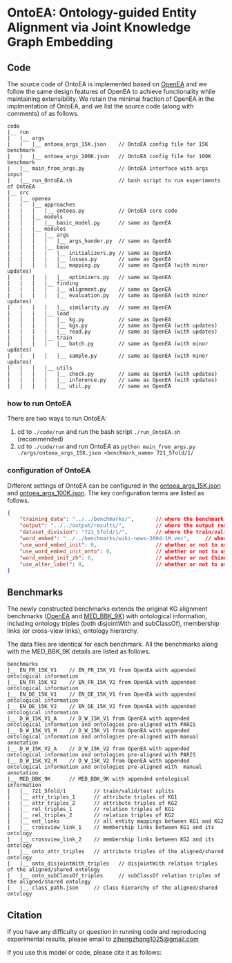 # OntoEA: Ontology-guided Entity Alignment via Joint Knowledge Graph Embedding

## Code

The source code of OntoEA is implemented based on [OpenEA](https://github.com/nju-websoft/OpenEA) and we follow the same design features of OpenEA to achieve functionality while maintaining extensibility. We retain the minimal fraction of OpenEA in the implmentation of OntoEA, and we list the source code (along with comments) of as follows.

```
code
|__ run
|   |__ args
|   |   |__ ontoea_args_15K.json    // OntoEA config file for 15K benchmark
|   |   |__ ontoea_args_100K.json   // OntoEA config file for 100K benchmark
|   |__ main_from_args.py           // OntoEA interface with args input
|   |__ run_OntoEA.sh               // bash script to run experiments of OntoEA
|__ src
|   |__ openea
|   |   |__ approaches
|   |   |   |__ ontoea.py           // OntoEA core code
|   |   |__ models
|   |   |   |__ basic_model.py      // same as OpenEA
|   |   |__ modules
|   |   |   |__ args
|   |   |   |   |__ args_hander.py  // same as OpenEA
|   |   |   |__ base
|   |   |   |   |__ initializers.py // same as OpenEA
|   |   |   |   |__ losses.py       // same as OpenEA
|   |   |   |   |__ mapping.py      // same as OpenEA (with minor updates)
|   |   |   |   |__ optimizers.py   // same as OpenEA
|   |   |   |__ finding
|   |   |   |   |__ alignment.py    // same as OpenEA
|   |   |   |   |__ evaluation.py   // same as OpenEA (with minor updates)
|   |   |   |   |__ similarity.py   // same as OpenEA
|   |   |   |__ load
|   |   |   |   |__ kg.py           // same as OpenEA
|   |   |   |   |__ kgs.py          // same as OpenEA (with updates)
|   |   |   |   |__ read.py         // same as OpenEA (with updates)
|   |   |   |__ train
|   |   |   |   |__ batch.py        // same as OpenEA (with minor updates)
|   |   |   |   |__ sample.py       // same as OpenEA (with minor updates)
|   |   |   |__ utils
|   |   |   |   |__ check.py        // same as OpenEA (with updates)
|   |   |   |   |__ inference.py    // same as OpenEA (with updates)
|   |   |   |   |__ util.py         // same as OpenEA
```

### how to run OntoEA

There are two ways to run OntoEA:
1. cd to ```./code/run``` and run the bash script ```./run_OntoEA.sh``` (recommended)
2. cd to ```./code/run``` and run OntoEA as ```python main_from_args.py ./args/ontoea_args_15K.json <benchmark_name> 721_5fold/1/```

### configuration of OntoEA

Different settings of OntoEA can be configured in the [ontoea_args_15K.json](code/run/args/ontoea_args_15K.json) and [ontoea_args_100K.json](code/run/args/ontoea_args_100K.json). The key configuration terms are listed as follows.

```json
{
    "training_data": "../../benchmarks/",       // where the benchmark is
    "output": "../../output/results/",          // where the output results go
    "dataset_division": "721_5fold/1/",         // where the train/valid/test splits are
	"word_embed": "../../benchmarks/wiki-news-300d-1M.vec",     // where the word embeddings are
	"use_word_embed_init": 0,                   // whether or not to use word embeddings in OntoEA (i.e., 1 == OntoEA w/ SI; 0 == OntoEA w/o SI)
	"use_word_embed_init_onto": 0,              // whether or not to use word embeddings in OntoEA (i.e., 1 == OntoEA w/ SI; 0 == OntoEA w/o SI)
	"word_embed_init_zh": 0,                    // whether or not Chinese word embeddings (only for MED_BBK_9K)
	"use_alter_label": 0,                       // whether or not to use alternative labels for entity names (only for D_W benchmarks)
}
```

## Benchmarks

The newly constructed benchmarks extends the original KG alignment benchmarks ([OpenEA](https://github.com/nju-websoft/OpenEA) and [MED_BBK_9K](https://github.com/ZihengZZH/industry-eval-EA)) with ontological information, including ontology triples (both disjointWith and subClassOf), membership links (or cross-view links), ontology hierarchy.

The data files are identical for each benchmark. All the benchmarks along with the MED_BBK_9K details are listed as follows.

```
benchmarks
|__ EN_FR_15K_V1    // EN_FR_15K_V1 from OpenEA with appended ontological information
|__ EN_FR_15K_V2    // EN_FR_15K_V2 from OpenEA with appended ontological information
|__ EN_DE_15K_V1    // EN_DE_15K_V1 from OpenEA with appended ontological information
|__ EN_DE_15K_V2    // EN_DE_15K_V2 from OpenEA with appended ontological information
|__ D_W_15K_V1_A    // D_W_15K_V1 from OpenEA with appended ontological information and ontologies pre-aligned with PARIS
|__ D_W_15K_V1_M    // D_W_15K_V1 from OpenEA with appended ontological information and ontologies pre-aligned with manual annotation
|__ D_W_15K_V2_A    // D_W_15K_V2 from OpenEA with appended ontological information and ontologies pre-aligned with PARIS
|__ D_W_15K_V2_M    // D_W_15K_V2 from OpenEA with appended ontological information and ontologies pre-aligned with  manual annotation
|__ MED_BBK_9K      // MED_BBK_9K with appended ontological information
|   |__ 721_5fold/1         // train/valid/test splits
|   |__ attr_triples_1      // attribute triples of KG1
|   |__ attr_triples_2      // attribute triples of KG2
|   |__ rel_triples_1       // relation triples of KG1
|   |__ rel_triples_2       // relation triples of KG2
|   |__ ent_links           // all entity mappings between KG1 and KG2
|   |__ crossview_link_1    // membership links between KG1 and its ontology
|   |__ crossview_link_2    // membership links between KG2 and its ontology
|   |__ onto_attr_triples   // attribute triples of the aligned/shared ontology
|   |__ onto_disjointWith_triples   // disjointWith relation triples of the aligned/shared ontology
|   |__ onto_subClassOf_triples     // subClassOf relation triples of the aligned/shared ontology
|   |__ class_path.json     // class hierarchy of the aligned/shared ontology
```

## Citation

If you have any difficulty or question in running code and reproducing experimental results, please email to zihengzhang1025@gmail.com

If you use this model or code, please cite it as follows:

```
```
